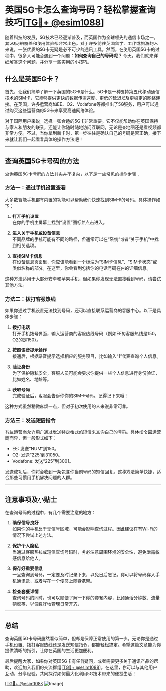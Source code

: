 # 英国5G卡怎么查询号码？轻松掌握查询技巧[[TG💪+ @esim1088](https://t.me/s/esim1088)]

随着科技的发展，5G技术已经逐渐普及，而英国作为全球领先的通信市场之一，其5G网络覆盖和使用体验都非常出色。对于许多前往英国留学、工作或旅游的人来说，一张优质的5G卡无疑是必不可少的通讯工具。然而，在使用英国5G卡的过程中，很多人可能会遇到一个问题：**如何查询自己的号码呢？** 今天，我们就来详细解答这个问题，并分享一些实用的小技巧。

## 什么是英国5G卡？

首先，让我们简单了解一下英国的5G卡是什么。5G卡是一种支持第五代移动通信技术的SIM卡，它能够提供更快的数据传输速度、更低的延迟以及更稳定的网络连接。在英国，许多运营商如EE、O2、Vodafone等都推出了5G服务，用户可以通过购买这些运营商的5G卡来享受高速网络体验。

对于国际用户来说，选择一张合适的5G卡非常重要。它不仅能帮助你在英国保持与家人和朋友的联系，还能让你随时随地访问互联网，无论是查地图还是看视频都非常方便。不过，当你拿到新卡时，第一步往往是确认自己的号码是否正确，接下来就让我们一起看看具体的操作方法吧！

---

## 查询英国5G卡号码的方法

查询英国5G卡号码的方法其实并不复杂，以下是一些常见的操作步骤：

### 方法一：通过手机设置查看

大多数智能手机都有内置的功能可以帮助我们快速找到SIM卡的号码。具体操作如下：

1. **打开手机设置**  
   在你的手机主屏幕上找到“设置”图标并点击进入。

2. **进入关于手机或设备信息**  
   不同品牌的手机可能有不同的路径，但通常可以在“系统”或者“关于手机”中找到相关选项。

3. **查找SIM卡信息**  
   在设备信息页面里，你应该能看到一个标注为“SIM卡信息”、“SIM卡状态”或类似名称的部分。在这里，你会看到包括你的电话号码在内的详细信息。

这种方法适用于大部分安卓和苹果手机，但如果你发现无法直接看到号码，请尝试其他方法。

### 方法二：拨打客服热线

如果你通过手机设置无法找到号码，还可以直接联系运营商的客服中心。以下是具体步骤：

1. **拨打电话**  
   打开手机拨号界面，输入运营商的客服热线号码（例如EE的客服热线是150，O2的是150）。

2. **按照语音提示操作**  
   接通后，根据语音提示选择相应的服务项目，比如输入“1”代表查询个人信息。

3. **验证身份**  
   为了保护隐私安全，客服人员可能会要求你提供一些个人信息进行身份验证，比如姓名、地址等。

4. **获取号码**  
   完成验证后，客服会告诉你你的SIM卡号码。记得记下来哦！

这种方式虽然稍微麻烦一点，但对于初次使用的人来说非常可靠。

### 方法三：发送短信指令

有些运营商允许用户通过发送特定格式的短信来查询自己的号码。具体指令因运营商而异，但一般形式如下：

- EE: 发送“NUM”到150。
- O2: 发送“225”到31050。
- Vodafone: 发送“225”到3001。

发送成功后，你将会收到一条包含你当前号码的短信回复。这种方法简单快捷，适合那些习惯用手机解决问题的人群。

---

## 注意事项及小贴士

在查询号码的过程中，有几个需要注意的地方：

1. **确保信号良好**  
   如果你的手机处于无信号区域，可能会影响查询过程。因此建议在有Wi-Fi的情况下尝试上述方法。

2. **保护个人隐私**  
   当通过客服热线或短信查询号码时，务必注意周围环境的安全性，避免泄露敏感信息给他人。

3. **保存好重要信息**  
   一旦查询到号码，一定要及时记录下来，以免日后忘记。你可以将号码存入手机通讯录，或者写在一个便签上随身携带。

4. **检查套餐详情**  
   查询号码的同时，也可以顺便了解一下你的套餐内容，比如通话分钟数、流量额度等，以便更好地管理日常开支。

---

## 总结

查询英国5G卡号码虽然看似简单，但却是保障正常使用的第一步。无论你是通过手机设置、拨打客服热线还是发送短信指令，都能轻松搞定。希望这篇文章能为你提供清晰的指引，让你在英国的生活更加便利。

最后提醒大家，如果你对英国5G卡有任何疑问，或者需要更多关于通讯产品的帮助，欢迎加入我们的交流群组[[TG💪+ @esim1088](https://t.me/s/esim1088)]。在这里，你可以与其他用户互动，分享经验，共同探讨如何最大化利用5G技术带来的便捷生活！

[[TG💪+ @esim1088](https://t.me/s/esim1088) ![Image](https://i.postimg.cc/4NQfJmqS/Snipaste-2025-05-13-00-14-12.png)]